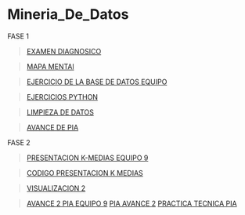 # Mineria_De_Datos
FASE 1 
 >[EXAMEN DIAGNOSICO](https://github.com/SaulTO7/Mineria_De_Datos/blob/main/Examen%20diagnostico%20SAUL%20TORRES.pdf)
 
 >[MAPA MENTAl](https://github.com/SaulTO7/Mineria_De_Datos/blob/main/MMAPA_MENTAL_SAUL_TORRES.pdf)
 
 >[EJERCICIO DE LA BASE DE DATOS EQUIPO](https://github.com/Ale-MR-22/FCFM-MINERIA-DE-DATOS-AMR/blob/main/Equipo_9-EjercicioBaseDeDatos.pdf)
 
 >[EJERCICIOS PYTHON](https://github.com/SaulTO7/Mineria_De_Datos/blob/main/EJERCICIOS_DE_PYTHON_SAUL_TORRES.ipynb)
 
 >[LIMPIEZA DE DATOS](https://github.com/Ale-MR-22/FCFM-MINERIA-DE-DATOS-AMR/blob/main/Ej_Limpieza_Equipo_9.ipynb)
 
 >[AVANCE DE PIA](https://github.com/Ale-MR-22/FCFM-MINERIA-DE-DATOS-AMR/blob/main/Avance1_PIA_Equipo_9.ipynb)

 FASE 2

 >[PRESENTACION K-MEDIAS EQUIPO 9](https://github.com/Ale-MR-22/FCFM-MINERIA-DE-DATOS-AMR/blob/main/Presentacion_K-medias_Equipo9.pdf)

 >[CODIGO PRESENTACION K MEDIAS](https://github.com/Ale-MR-22/FCFM-MINERIA-DE-DATOS-AMR/blob/main/Ejemplo_K-medias_Equipo9.R)

 >[VISUALIZACION 2](https://github.com/Ale-MR-22/FCFM-MINERIA-DE-DATOS-AMR/blob/main/Visualizacion_Equipo_9.ipynb)

 >[AVANCE 2  PIA EQUIPO 9](https://github.com/Ale-MR-22/FCFM-MINERIA-DE-DATOS-AMR/blob/main/AvancePIA_II_001_9.ipynb)
 >[PIA AVANCE 2](https://github.com/Ale-MR-22/FCFM-MINERIA-DE-DATOS-AMR/blob/main/Avance2_PIA_Equipo_9_Corregido.ipynb)
 >[PRACTICA TECNICA PIA](https://github.com/Ale-MR-22/FCFM-MINERIA-DE-DATOS-AMR/blob/main/Pr%C3%A1ctica_t%C3%A9cnica_Equipo9.ipynb)
